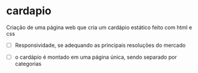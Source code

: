 # cardapio

Criação de uma página web que cria um cardápio estático feito com html e css

- [ ] Responsividade, se adequando as principais resoluções do mercado
- [ ] o cardápio é montado em uma página única, sendo separado por categorias 

